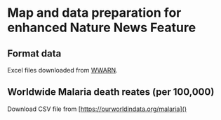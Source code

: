 # Map and data preparation for enhanced Nature News Feature

## Format data

Excel files downloaded from [WWARN](http://www.wwarn.org/).

## Worldwide Malaria death reates (per 100,000) 

Download CSV file from [https://ourworldindata.org/malaria]()
